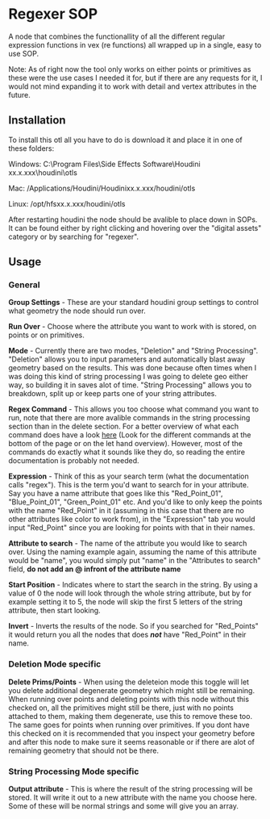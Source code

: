 # Regexer SOP

A node that combines the functionallity of all the different regular expression functions in vex (re functions) all wrapped up in a single, easy to use SOP.

Note: As of right now the tool only works on either points or primitives as these were the use cases I needed it for, but if there are any requests for it, I would not mind expanding it to work with detail and vertex attributes in the future.

## Installation

To install this otl all you have to do is download it and place it in one of these folders:

Windows: C:\Program Files\Side Effects Software\Houdini xx.x.xxx\houdini\otls

Mac: /Applications/Houdini/Houdinixx.x.xxx/houdini/otls

Linux: /opt/hfsxx.x.xxx/houdini/otls

After restarting houdini the node should be avalible to place down in SOPs.
It can be found either by right clicking and hovering over the "digital assets" category or by searching for "regexer".

## Usage

### General

**Group Settings** - These are your standard houdini group settings to control what geometry the node should run over.

**Run Over** - Choose where the attribute you want to work with is stored, on points or on primitives.

**Mode** - Currently there are two modes, "Deletion" and "String Processing". "Deletion" allows you to input parameters and automatically blast away geometry based on the results. This was done because often times when I was doing this kind of string processing I was going to delete geo either way, so building it in saves alot of time. "String Processing" allows you to breakdown, split up or keep parts one of your string attributes. 

**Regex Command** - This allows you too choose what command you want to run, note that there are more avalible commands in the string processing section than in the delete section. For a better overview of what each command does have a look [here](https://www.sidefx.com/docs/houdini/vex/functions/re_find.html) (Look for the different commands at the bottom of the page or on the let hand overview).
However, most of the commands do exactly what it sounds like they do, so reading the entire documentation is probably not needed.

**Expression** - Think of this as your search term (what the documentation calls "regex"). This is the term you'd want to search for in your attribute. Say you have a name attribute that goes like this "Red_Point_01", "Blue_Point_01", "Green_Point_01" etc. And you'd like to only keep the points with the name "Red_Point" in it (assuming in this case that there are no other attributes like color to work from), in the "Expression" tab you would input "Red_Point" since you are looking for points with that in their names.

**Attribute to search** - The name of the attribute you would like to search over. Using the naming example again, assuming the name of this attribute would be "name", you would simply put "name" in the "Attributes to search" field, **do not add an @ infront of the attribute name**

**Start Position** - Indicates where to start the search in the string. By using a value of 0 the node will look through the whole string attribute, but by for example setting it to 5, the node will skip the first 5 letters of the string attribute, then start looking.

**Invert** - Inverts the results of the node. So if you searched for "Red_Points" it would return you all the nodes that does **_not_** have "Red_Point" in their name.

### Deletion Mode specific

**Delete Prims/Points** - When using the deleteion mode this toggle will let you delete additional degenerate geometry which might still be remaining. When running over points and deleting points with this node without this checked on, all the primitives might still be there, just with no points attached to them, making them degenerate, use this to remove these too. The same goes for points when running over primitives. If you dont have this checked on it is recommended that you inspect your geometry before and after this node to make sure it seems reasonable or if there are alot of remaining geometry that should not be there.

### String Processing Mode specific

**Output attribute** - This is where the result of the string processing will be stored. It will write it out to a new attribute with the name you choose here. Some of these will be normal strings and some will give you an array.